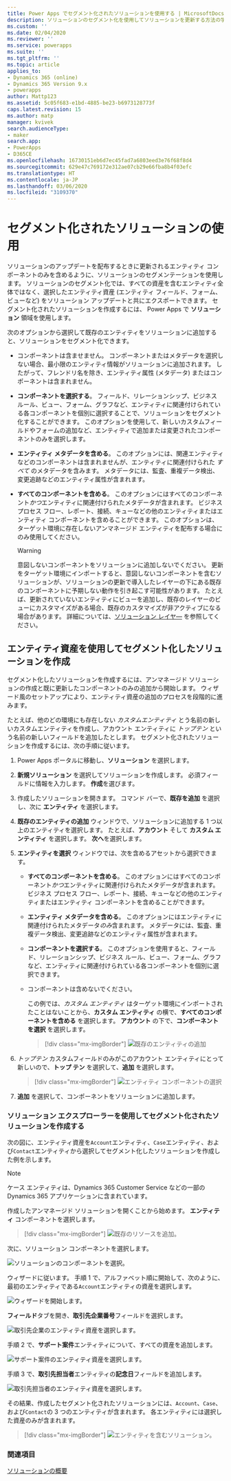 ```yaml
---
title: Power Apps でセグメント化されたソリューションを使用する | MicrosoftDocs
description: ソリューションのセグメント化を使用してソリューションを更新する方法の学習
ms.custom: ''
ms.date: 02/04/2020
ms.reviewer: ''
ms.service: powerapps
ms.suite: ''
ms.tgt_pltfrm: ''
ms.topic: article
applies_to:
- Dynamics 365 (online)
- Dynamics 365 Version 9.x
- powerapps
author: Mattp123
ms.assetid: 5c05f683-e1bd-4885-be23-b6973128773f
caps.latest.revision: 15
ms.author: matp
manager: kvivek
search.audienceType:
- maker
search.app:
- PowerApps
- D365CE
ms.openlocfilehash: 16730151eb6d7ec45fad7a6803eed3e76f68f8d4
ms.sourcegitcommit: 629e47c769172e312ae07cb29e66fba8b4f03efc
ms.translationtype: HT
ms.contentlocale: ja-JP
ms.lasthandoff: 03/06/2020
ms.locfileid: "3109370"
---
```

# <a name="use-segmented-solutions"></a>セグメント化されたソリューションの使用 

ソリューションのアップデートを配布するときに更新されるエンティティ コンポーネントのみを含めるように、ソリューションのセグメンテーションを使用します。 ソリューションのセグメント化では、すべての資産を含むエンティティ全体ではなく、選択したエンティティ資産 (エンティティ フィールド、フォーム、ビューなど) をソリューション アップデートと共にエクスポートできます。 <!-- Depending on the complexity of your app, segmentation of the solution can be as simple as everything in a single solution to segmenting by component type, such as entities in one solution, canvas apps in another, and plugins in a third. --> セグメント化されたソリューションを作成するには、 Power Apps で **ソリューション** 領域を使用します。  

次のオプションから選択して既存のエンティティをソリューションに追加すると、ソリューションをセグメント化できます。 
- コンポーネントは含ませません。 コンポーネントまたはメタデータを選択しない場合、最小限のエンティティ情報がソリューションに追加されます。 したがって、フレンドリ名を除き、エンティティ属性 (メタデータ) またはコンポーネントは含まれません。   
- **コンポーネントを選択する**。 フィールド、リレーションシップ、ビジネス ルール、ビュー、フォーム、グラフなど、エンティティに関連付けられている各コンポーネントを個別に選択することで、ソリューションをセグメント化することができます。 このオプションを使用して、新しいカスタムフィールドやフォームの追加など、エンティティで追加または変更されたコンポーネントのみを選択します。  
- **エンティティ メタデータを含める**。 このオプションには、関連エンティティなどのコンポーネントは含まれませんが、エンティティに関連付けられた *すべて* のメタデータを含みます。 メタデータには、監査、重複データ検出、変更追跡などのエンティティ属性が含まれます。 
- **すべてのコンポーネントを含める**。 このオプションにはすべてのコンポーネント*かつ*エンティティに関連付けられたメタデータが含まれます。 ビジネス プロセス フロー、レポート、接続、キューなどの他のエンティティまたはエンティティ コンポーネントを含めることができます。 このオプションは、ターゲット環境に存在しないアンマネージド エンティティを配布する場合にのみ使用してください。 

    > [!WARNING]
    > 意図しないコンポーネントをソリューションに追加しないでください。 更新をターゲット環境にインポートすると、意図しないコンポーネントを含むソリューションが、ソリューションの更新で導入したレイヤーの下にある既存のコンポーネントに予期しない動作を引き起こす可能性があります。 たとえば、更新されていないエンティティにビューを追加し、既存のレイヤーのビューにカスタマイズがある場合、既存のカスタマイズが非アクティブになる場合があります。 詳細については、[ソリューション レイヤ―](solution-layers.md) を参照してください。

<!-- The below was from Per but I don't think it fits in this topic that is only about solution segmentation with entities. 
Similar to the planning that goes into how you model the data that goes into your app, planning for segmentation should be considered before you distribute your solution. Segmenting solutions from a single solution into multiple solutions a month or two years after the initial app has been built can be complex and is prone to cause issues.  -->

## <a name="create-a-segmented-solution-with-entity-assets"></a>エンティティ資産を使用してセグメント化したソリューションを作成 
 セグメント化したソリューションを作成するには、アンマネージド ソリューションの作成と既に更新したコンポーネントのみの追加から開始します。 ウィザード風のセットアップにより、エンティティ資産の追加のプロセスを段階的に進みます。 

たとえば、他のどの環境にも存在しない *カスタムエンティティ* とう名前の新しいカスタムエンティティを作成し、アカウント エンティティに *トップテン* という名前の新しいフィールドを追加したとします。 セグメント化されたソリューションを作成するには、次の手順に従います。 
  
1. Power Apps ポータルに移動し、**ソリューション** を選択します。  
  
2.  **新規ソリューション** を選択してソリューションを作成します。 必須フィールドに情報を入力します。 **作成**を選びます。  
  
3.  作成したソリューションを開きます。 コマンド バーで、**既存を追加** を選択し、次に **エンティティ** を選択します。  
  
4.  **既存のエンティティの追加** ウィンドウで、ソリューションに追加する 1 つ以上のエンティティを選択します。 たとえば、**アカウント** そして **カスタム エンティティ** を選択します。 **次へ**を選択します。  

5.  **エンティティを選択** ウィンドウでは、次を含めるアセットから選択できます。 
    - **すべてのコンポーネントを含める**。 このオプションにはすべてのコンポーネント*かつ*エンティティに関連付けられたメタデータが含まれます。 ビジネス プロセス フロー、レポート、接続、キューなどの他のエンティティまたはエンティティ コンポーネントを含めることができます。 
    - **エンティティ メタデータを含める**。 このオプションにはエンティティに関連付けられたメタデータ*のみ*含まれます。 メタデータには、監査、重複データ検出、変更追跡などのエンティティ属性が含まれます。 
    - **コンポーネントを選択する**。 このオプションを使用すると、フィールド、リレーションシップ、ビジネス ルール、ビュー、フォーム、グラフなど、エンティティに関連付けられている各コンポーネントを個別に選択できます。 
    - コンポーネントは含めないでください。 

      この例では、*カスタム エンティティ* はターゲット環境にインポートされたことはないことから、**カスタム エンティティ** の横で、**すべてのコンポーネントを含める** を選択します。 **アカウント** の下で、**コンポーネントを選択** を選択します。  
      > [!div class="mx-imgBorder"] 
      > ![既存のエンティティの追加](media/add-existing-entities1.png)
  
6.  *トップテン* カスタムフィールドのみがこのアカウント エンティティにとって新しいので、**トップ テン** を選択して、**追加** を選択します。  
     > [!div class="mx-imgBorder"] 
     > ![エンティティ コンポーネントの選択](media/add-existing-entities2.png)

7. **追加** を選択して、コンポーネントをソリューションに追加します。 

### <a name="create-a-segmented-solution-using-solution-explorer"></a>ソリューション エクスプローラーを使用してセグメント化されたソリューションを作成する  
次の図に、エンティティ資産を`Account`エンティティ、`Case`エンティティ、および`Contact`エンティティから選択してセグメント化したソリューションを作成した例を示します。  

> [!NOTE]
> ケース エンティティは、Dynamics 365 Customer Service などの一部の Dynamics 365 アプリケーションに含まれています。 
  
作成したアンマネージド ソリューションを開くことから始めます。 **エンティティ** コンポーネントを選択します。  

 > [!div class="mx-imgBorder"] 
 > ![既存のリソースを追加。](media/solution-segmentation-add-existing-resources-admin.png "既存のリソースを追加。")  
  
 次に、ソリューション コンポーネントを選択します。  
  
 ![ソリューションのコンポーネントを選択。](media/solution-segmentation-select-components-admin.png "ソリューションのコンポーネントを選択。")  
  
 ウィザードに従います。 手順 1 で、アルファベット順に開始して、次のように、最初のエンティティである`Account`エンティティの資産を選択します。  
  
 ![ウィザードを開始します。](media/solution-segmentation-wizard-starts-admin.png "ウィザードを開始します。")  
  
 **フィールド**タブを開き、**取引先企業番号**フィールドを選択します。  
  
 ![取引先企業のエンティティ資産を選択します。](media/solution-segmentation-select-account-assets-admin.png "取引先企業のエンティティ資産を選択します。")  
  
 手順 2 で、**サポート案件**エンティティについて、すべての資産を追加します。  
  
 ![サポート案件のエンティティ資産を選択します。](media/solution-segmentation-select-case-assets-admin.png "サポート案件のエンティティ資産を選択します。")  
  
 手順 3 で、**取引先担当者**エンティティの**記念日**フィールドを追加します。  
  
 ![取引先担当者のエンティティ資産を選択します。](media/solution-segmentation-select-contact-assets-admin.png "取引先担当者のエンティティ資産を選択します。")  
  
 その結果、作成したセグメント化されたソリューションには、`Account`、`Case`、および`Contact`の 3 つのエンティティが含まれます。 各エンティティには選択した資産のみが含まれます。  
  
 > [!div class="mx-imgBorder"] 
 > ![エンティティを含むソリューション。](media/solution-segmentation-solution-entities-admin.png "エンティティを含むソリューション。")  
  
  
### <a name="see-also"></a>関連項目  
 [ソリューションの概要](solutions-overview.md)


